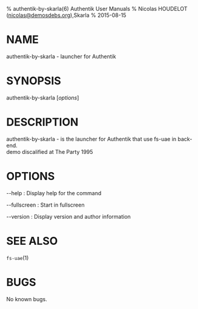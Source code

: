 % authentik-by-skarla(6) Authentik User Manuals
% Nicolas HOUDELOT (nicolas@demosdebs.org),Skarla
% 2015-08-15

# NAME
authentik-by-skarla - launcher for Authentik

# SYNOPSIS
authentik-by-skarla [*options*]

# DESCRIPTION
authentik-by-skarla - is the launcher for Authentik that use fs-uae in back-end.  
demo discalified at The Party 1995

# OPTIONS
\--help
:   Display help for the command

\--fullscreen
:   Start in fullscreen

\--version
:   Display version and author information

# SEE ALSO
`fs-uae`(1)

# BUGS
No known bugs.
